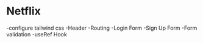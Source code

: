 # Netflix

-configure tailwind css
-Header
-Routing
-Login Form
-Sign Up Form
-Form validation
-useRef Hook